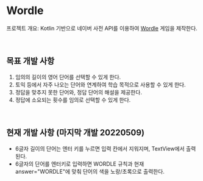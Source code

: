 # Wordle
프로젝트 개요: Kotlin 기반으로 네이버 사전 API를 이용하여 [Wordle](https://www.nytimes.com/games/wordle/index.html) 게임을 제작한다.

<br/>

## 목표 개발 사항
1. 임의의 길이의 영어 단어를 선택할 수 있게 한다.
2. 토익 등에서 자주 나오는 단어와 연계하여 학습 목적으로 사용할 수 있게 한다.
3. 정답을 맞추지 못한 단어와, 정답 단어의 해설을 제공한다.
4. 정답에 소요되는 횟수를 임의로 선택할 수 있게 한다.

<br/>

## 현재 개발 사항 (마지막 개발 20220509)
+ 6글자 길이의 단어는 엔터 키를 누르면 입력 칸에서 지워지며, TextView에서 출력된다.
+ 6글자의 단어를 엔터키로 입력하면 WORDLE 규칙과 현재 answer="WORDLE"에 맞춰 단어의 색을 노랑/초록으로 출력한다.
